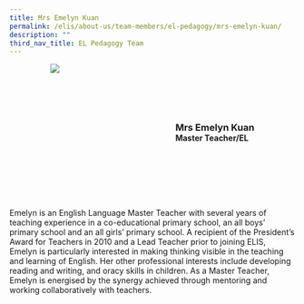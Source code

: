 ```yaml
---
title: Mrs Emelyn Kuan
permalink: /elis/about-us/team-members/el-pedagogy/mrs-emelyn-kuan/
description: ""
third_nav_title: EL Pedagogy Team
---
```

<div class="flex">
	<div class="imgCrop">
		<img src="/images/Team%20Members/Emelyn_Use%20for%20website.jpg" class="m-0"></div>
		<div class="flex-col">
		<h3 class="m-0"><strong>Mrs Emelyn Kuan</strong></h3>
		<strong>Master Teacher/EL</strong>
	</div>
	</div>

<style>
	.m-0 {
		margin: 0 !important;
	}
	.flex {
		display: flex;
		justify-content: center;
		align-items: center; 
		gap: 20px;
	}
.imgCrop {
    width: 200px !important;
    aspect-ratio: 5/6;
	overflow: hidden;
}
	.flex-col {
		display: flex;
		flex-direction: column;
	}
</style>

		 
Emelyn is an English Language Master Teacher with several years of teaching experience in a co-educational primary school, an all boys’ primary school and an all girls’ primary school. A recipient of the President’s Award for Teachers in 2010 and a Lead Teacher prior to joining ELIS, Emelyn is particularly interested in making thinking visible in the teaching and learning of English. Her other professional interests include developing reading and writing, and oracy skills in children. As a Master Teacher, Emelyn is energised by the synergy achieved through mentoring and working collaboratively with teachers.